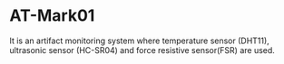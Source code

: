 # AT-Mark01

It is an artifact monitoring system where temperature sensor (DHT11), ultrasonic sensor (HC-SR04) and force resistive sensor(FSR) are used.

